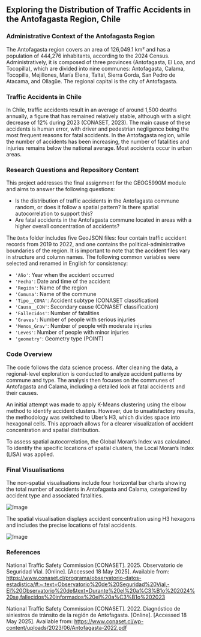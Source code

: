 
## Exploring the Distribution of Traffic Accidents in the Antofagasta Region, Chile

### Administrative Context of the Antofagasta Region

The Antofagasta region covers an area of 126,049.1 km² and has a population of 444,276 inhabitants, according to the 2024 Census. Administratively, it is composed of three provinces (Antofagasta, El Loa, and Tocopilla), which are divided into nine communes: Antofagasta, Calama, Tocopilla, Mejillones, María Elena, Taltal, Sierra Gorda, San Pedro de Atacama, and Ollagüe. The regional capital is the city of Antofagasta.

### Traffic Accidents in Chile

In Chile, traffic accidents result in an average of around 1,500 deaths annually, a figure that has remained relatively stable, although with a slight decrease of 12% during 2023 (CONASET, 2023). The main cause of these accidents is human error, with driver and pedestrian negligence being the most frequent reasons for fatal accidents. In the Antofagasta region, while the number of accidents has been increasing, the number of fatalities and injuries remains below the national average. Most accidents occur in urban areas.

### Research Questions and Repository Content

This project addresses the final assignment for the GEOG5990M module and aims to answer the following questions:

- Is the distribution of traffic accidents in the Antofagasta commune random, or does it follow a spatial pattern? Is there spatial autocorrelation to support this?
- Are fatal accidents in the Antofagasta commune located in areas with a higher overall concentration of accidents?

The `Data` folder includes five GeoJSON files: four contain traffic accident records from 2019 to 2022, and one contains the political-administrative boundaries of the region. It is important to note that the accident files vary in structure and column names. The following common variables were selected and renamed in English for consistency:

- `'Año'`: Year when the accident occurred  
- `'Fecha'`: Date and time of the accident  
- `'Región'`: Name of the region  
- `'Comuna'`: Name of the commune  
- `'Tipo__CONA'`: Accident subtype (CONASET classification)  
- `'Causa__CON'`: Secondary cause (CONASET classification)  
- `'Fallecidos'`: Number of fatalities  
- `'Graves'`: Number of people with serious injuries  
- `'Menos_Grav'`: Number of people with moderate injuries  
- `'Leves'`: Number of people with minor injuries  
- `'geometry'`: Geometry type (POINT)

### Code Overview

The code follows the data science process. After cleaning the data, a regional-level exploration is conducted to analyze accident patterns by commune and type. The analysis then focuses on the communes of Antofagasta and Calama, including a detailed look at fatal accidents and their causes.

An initial attempt was made to apply K-Means clustering using the elbow method to identify accident clusters. However, due to unsatisfactory results, the methodology was switched to Uber’s H3, which divides space into hexagonal cells. This approach allows for a clearer visualization of accident concentration and spatial distribution.

To assess spatial autocorrelation, the Global Moran’s Index was calculated. To identify the specific locations of spatial clusters, the Local Moran’s Index (LISA) was applied.

### Final Visualisations

The non-spatial visualisations include four horizontal bar charts showing the total number of accidents in Antofagasta and Calama, categorized by accident type and associated fatalities.

![Image](https://github.com/user-attachments/assets/af5f5c74-fce6-4fbb-9fdd-b07723a2ab93)

The spatial visualisation displays accident concentration using H3 hexagons and includes the precise locations of fatal accidents.

![Image](https://github.com/user-attachments/assets/69e35ad9-877a-486b-bc37-3fa64c6e5b25)

### References
National Traffic Safety Commission [CONASET]. 2025. Observatorio de Seguridad Vial. [Online]. [Accessed 18 May 2025]. Available from: https://www.conaset.cl/programa/observatorio-datos-estadistica/#:~:text=Observatorio%20de%20Seguridad%20Vial,-El%20Observatorio%20de&text=Durante%20el%20a%C3%B1o%202024%20se,fallecidos%20informados%20el%20a%C3%B1o%202023

National Traffic Safety Commission [CONASET]. 2022. Diagnóstico de siniestros de tránsito de la región de Antofagasta. [Online]. [Accessed 18 May 2025]. Available from: https://www.conaset.cl/wp-content/uploads/2023/06/Antofagasta-2022.pdf

